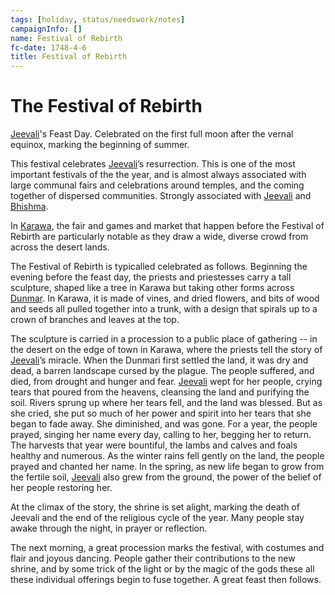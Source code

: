 ```yaml
---
tags: [holiday, status/needswork/notes]
campaignInfo: []
name: Festival of Rebirth
fc-date: 1748-4-6
title: Festival of Rebirth
---
```

# The Festival of Rebirth

[Jeevali](<../../../cosmology/gods/incorporeal-gods/dunmari-pantheon/jeevali.md>)'s Feast Day. Celebrated on the first full moon after the vernal equinox, marking the beginning of summer. 

This festival celebrates [Jeevali](<../../../cosmology/gods/incorporeal-gods/dunmari-pantheon/jeevali.md>)’s resurrection. This is one of the most important festivals of the the year, and is almost always associated with large communal fairs and celebrations around temples, and the coming together of dispersed communities. Strongly associated with [Jeevali](<../../../cosmology/gods/incorporeal-gods/dunmari-pantheon/jeevali.md>) and [Bhishma](<../../../cosmology/gods/incorporeal-gods/dunmari-pantheon/bhishma.md>).

In [Karawa](<../../../gazetteer/greater-dunmar/realms/dunmar/eastern-dunmar/karawa.md>), the fair and games and market that happen before the Festival of Rebirth are particularly notable as they draw a wide, diverse crowd from across the desert lands. 

The Festival of Rebirth is typicalled celebrated as follows. Beginning the evening before the feast day, the priests and priestesses carry a tall sculpture, shaped like a tree in Karawa but taking other forms across [Dunmar](<../../../gazetteer/greater-dunmar/realms/dunmar/dunmar.md>). In Karawa, it is made of vines, and dried flowers, and bits of wood and seeds all pulled together into a trunk, with a design that spirals up to a crown of branches and leaves at the top. 

The sculpture is carried in a procession to a public place of gathering -- in the desert on the edge of town in Karawa, where the priests tell the story of [Jeevali](<../../../cosmology/gods/incorporeal-gods/dunmari-pantheon/jeevali.md>)’s miracle. When the Dunmari first settled the land, it was dry and dead, a barren landscape cursed by the plague. The people suffered, and died, from drought and hunger and fear. [Jeevali](<../../../cosmology/gods/incorporeal-gods/dunmari-pantheon/jeevali.md>) wept for her people, crying tears that poured from the heavens, cleansing the land and purifying the soil. Rivers sprung up where her tears fell, and the land was blessed. But as she cried, she put so much of her power and spirit into her tears that she began to fade away. She diminished, and was gone. For a year, the people prayed, singing her name every day, calling to her, begging her to return. The harvests that year were bountiful, the lambs and calves and foals healthy and numerous. As the winter rains fell gently on the land, the people prayed and chanted her name. In the spring, as new life began to grow from the fertile soil, [Jeevali](<../../../cosmology/gods/incorporeal-gods/dunmari-pantheon/jeevali.md>) also grew from the ground, the power of the belief of her people restoring her.

At the climax of the story, the shrine is set alight, marking the death of Jeevali and the end of the religious cycle of the year. Many people stay awake through the night, in prayer or reflection. 

The next morning, a great procession marks the festival, with costumes and flair and joyous dancing. People gather their contributions to the new shrine, and by some trick of the light or by the magic of the gods these all these individual offerings begin to fuse together. A great feast then follows. 

